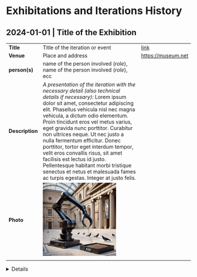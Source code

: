# Exhibitations and Iterations History

## 2024-01-01 | **Title of the Exhibition**
|    |    |    |
|----|----|----|
| **Title** | Title of the iteration or event | [link](https://linktoiterationifexist.net) |
| **Venue** | Place and address| https://museum.net |
| **person(s)** | name of the person involved (*role*), name of the person involved (*role*), ecc | |
| **Description** | *A presentation of the iteration with the necessary detail (also technical details if necessary)*: Lorem ipsum dolor sit amet, consectetur adipiscing elit. Phasellus vehicula nisl nec magna vehicula, a dictum odio elementum. Proin tincidunt eros vel metus varius, eget gravida nunc porttitor. Curabitur non ultrices neque. Ut nec justo a nulla fermentum efficitur. Donec porttitor, tortor eget interdum tempor, velit eros convallis risus, sit amet facilisis est lectus id justo. Pellentesque habitant morbi tristique senectus et netus et malesuada fames ac turpis egestas. Integer at justo felis. | |
| **Photo** | <img src="images/photo2.png" alt="image of the artwork" height="200"> | |
| | | |

<details>

### Component list (*bit*) 

Technical description, notes and information of the general artworks if needed

| **type** | **name** | **version** | **link** | **requirments** | **note** |
|---|----|----|---|---|---|
| hardware | **FakeArm** | | [repo link]() | | Lorem ipsum dolor sit amet, consectetur adipiscing elit. Vivamus lacinia odio vitae vestibulum. |
| computer system | **Raspberry PI** | 5 | [ext link]() | | |
| firmware | **fakeArmFirmare** | 2 | [repo link]() | | [Python 3.12](link) </br> [pyrobotic library](link) </br> [others](link) | Lorem ipsum dolor sit amet, consectetur adipiscing elit. Vivamus lacinia odio vitae vestibulum. |
| operating system | **Ubuntu** | 24.10 | [ext link]() | |
| ... | ... | ... | ... | ... |

### Technical note, mappings and instructions (*data*)
Technical Notes with pictures
Lorem ipsum dolor sit amet, consectetur adipiscing elit. Phasellus vehicula nisl nec magna vehicula, a dictum odio elementum. Proin tincidunt eros vel metus varius, eget gravida nunc porttitor. Curabitur non ultrices neque. Ut nec justo a nulla fermentum efficitur. Donec porttitor, tortor eget interdum tempor, velit eros convallis risus, sit amet facilisis est lectus id justo. Pellentesque habitant morbi tristique senectus et netus et malesuada fames ac turpis egestas. Integer at justo felis.

<img src="images/photo2.png" alt="image of the artwork" height="200"> <img src="images/photo3.png" alt="image of the artwork" height="200"> 

</details>
